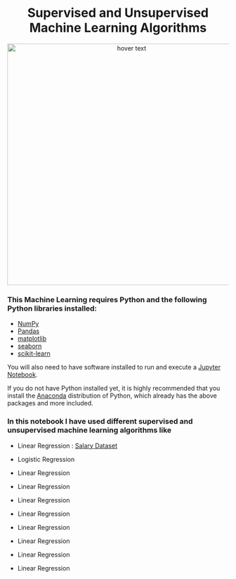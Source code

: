 <h1 align="center">Supervised and Unsupervised Machine Learning Algorithms</h1>
<p align="center">
  <img src="https://www.intellspot.com/wp-content/uploads/2018/03/Supervised-and-Unsupervised-Learning-featured-image.png" width="550" title="hover text">
</p>

 ### This Machine Learning requires **Python** and the following Python libraries installed:

- [NumPy](http://www.numpy.org/)
- [Pandas](http://pandas.pydata.org/)
- [matplotlib](http://matplotlib.org/)
- [seaborn](https://seaborn.pydata.org/)
- [scikit-learn](http://scikit-learn.org/stable/)

You will also need to have software installed to run and execute a [Jupyter Notebook](http://jupyter.org/install.html).

If you do not have Python installed yet, it is highly recommended that you install the [Anaconda](https://www.anaconda.com/download/) distribution of Python, which already has the above packages and more included. 


### In this notebook I have used different supervised and unsupervised machine learning algorithms like

* Linear Regression : 
  [Salary Dataset](E:\Git-Hub_work\Machine_Learning\Simple_Linear_Regression\Salary_Data.csv)



* Logistic Regression
* Linear Regression
* Linear Regression
* Linear Regression
* Linear Regression
* Linear Regression
* Linear Regression
* Linear Regression
* Linear Regression



